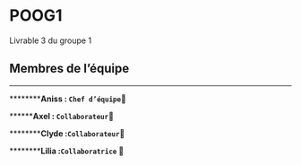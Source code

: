 # POOG1

Livrable 3 du groupe 1

## Membres de l’équipe

---

**********Aniss : `Chef d’équipe`👑**

********Axel : `Collaborateur`🤝**

**********Clyde :`Collaborateur`🤝**

**********Lilia :`Collaboratrice` 🤝**
